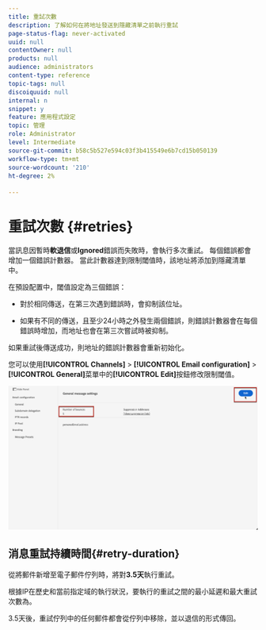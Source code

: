 ```yaml
---
title: 重試次數
description: 了解如何在將地址發送到隱藏清單之前執行重試
page-status-flag: never-activated
uuid: null
contentOwner: null
products: null
audience: administrators
content-type: reference
topic-tags: null
discoiquuid: null
internal: n
snippet: y
feature: 應用程式設定
topic: 管理
role: Administrator
level: Intermediate
source-git-commit: b58c5b527e594c03f3b415549e6b7cd15b050139
workflow-type: tm+mt
source-wordcount: '210'
ht-degree: 2%

---
```



# 重試次數 {#retries}

當訊息因暫時&#x200B;**軟退信**&#x200B;或&#x200B;**Ignored**&#x200B;錯誤而失敗時，會執行多次重試。 每個錯誤都會增加一個錯誤計數器。 當此計數器達到限制閾值時，該地址將添加到隱藏清單中。

在預設配置<!--so can you edit this setting or not?? contradictory information was given-->中，閾值設定為三個錯誤：

* 對於相同傳送，在第三次遇到錯誤時，會抑制該位址。

* 如果有不同的傳送，且至少24小時之外發生兩個錯誤，則錯誤計數器會在每個錯誤時增加，而地址也會在第三次嘗試時被抑制。

如果重試後傳送成功，則地址的錯誤計數器會重新初始化。

您可以使用&#x200B;**[!UICONTROL Channels]** > **[!UICONTROL Email configuration]** > **[!UICONTROL General]**&#x200B;菜單中的&#x200B;**[!UICONTROL Edit]**&#x200B;按鈕修改限制閾值。<!--currently you can edit this in staging // now I see in UI: Suppression rule > Bounce days??? > 4-->

![](../assets/retries-edition.png)

## 消息重試持續時間{#retry-duration}

從將郵件新增至電子郵件佇列時，將對&#x200B;**3.5天**&#x200B;執行重試。

根據IP在歷史和當前指定域的執行狀況，要執行的重試之間的最小延遲和最大重試次數為<!--managed by the Enhanced MTA,-->。

3.5天後，重試佇列中的任何郵件都會從佇列中移除，並以退信的形式傳回。<!--???-->